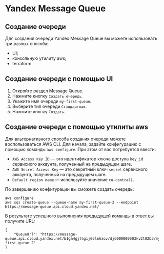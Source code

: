# Yandex Message Queue
## Создание очереди
Для создания очереди Yandex Message Queue вы можете использовать три разных способа:
* UI;
* консольную утилиту aws;
* terraform.

## Создание очереди с помощью UI

1. Откройте раздел Message Queue. 
2. Нажмите кнопку `Создать очередь`. 
3. Укажите имя очереди `my-first-queue`. 
4. Выберите тип очереди `Стандартная`. 
5. Нажмите кнопку `Создать`.

## Создание очереди с помощью утилиты aws

Для альтернативного способа создания очереди можете воспользоваться  AWS CLI. Для начала, задайте конфигурацию с помощью команды `aws configure`. При этом от вас потребуется ввести:
* `AWS Access Key ID` — это идентификатор ключа доступа `key_id` сервисного аккаунта, полученный на предыдущем шаге.
* `AWS Secret Access Key` — это секретный ключ `secret` сервисного аккаунта, полученный на предыдущем шаге.
* `Default region name` — используйте значение `ru-central1`.

По завершению конфигурации вы сможете создать очередь: 

    aws configure
    aws sqs create-queue --queue-name my-first-queue-2 --endpoint https://message-queue.api.cloud.yandex.net/

В результате успешного выполнения предыдущей команды в ответ вы получите URL: 
    
    {
        "QueueUrl": "https://message-queue.api.cloud.yandex.net/b1ga4gj7agij03ln6aov/dj6000000003kv2t02b3/my-first-queue-2"
    }


